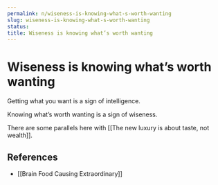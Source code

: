 ```yaml
---
permalink: n/wiseness-is-knowing-what-s-worth-wanting
slug: wiseness-is-knowing-what-s-worth-wanting
status: 
title: Wiseness is knowing what’s worth wanting
---
```

# Wiseness is knowing what’s worth wanting

Getting what you want is a sign of intelligence.

Knowing what’s worth wanting is a sign of wiseness.

There are some parallels here with [[The new luxury is about taste, not wealth]].

## References

- [[Brain Food Causing Extraordinary]]
